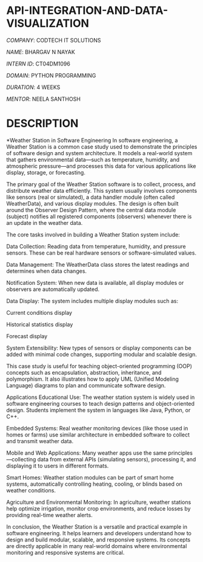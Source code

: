 # API-INTEGRATION-AND-DATA-VISUALIZATION

*COMPANY*: CODTECH IT SOLUTIONS

*NAME*: BHARGAV N NAYAK 

*INTERN ID*: CT04DM1096

*DOMAIN*: PYTHON PROGRAMMING

*DURATION*: 4 WEEKS 

*MENTOR*: NEELA SANTHOSH 

# DESCRIPTION

*Weather Station in Software Engineering
In software engineering, a Weather Station is a common case study used to demonstrate the principles of software design and system architecture. It models a real-world system that gathers environmental data—such as temperature, humidity, and atmospheric pressure—and processes this data for various applications like display, storage, or forecasting.

The primary goal of the Weather Station software is to collect, process, and distribute weather data efficiently. This system usually involves components like sensors (real or simulated), a data handler module (often called WeatherData), and various display modules. The design is often built around the Observer Design Pattern, where the central data module (subject) notifies all registered components (observers) whenever there is an update in the weather data.

The core tasks involved in building a Weather Station system include:

Data Collection: Reading data from temperature, humidity, and pressure sensors. These can be real hardware sensors or software-simulated values.

Data Management: The WeatherData class stores the latest readings and determines when data changes.

Notification System: When new data is available, all display modules or observers are automatically updated.

Data Display: The system includes multiple display modules such as:

Current conditions display

Historical statistics display

Forecast display

System Extensibility: New types of sensors or display components can be added with minimal code changes, supporting modular and scalable design.

This case study is useful for teaching object-oriented programming (OOP) concepts such as encapsulation, abstraction, inheritance, and polymorphism. It also illustrates how to apply UML (Unified Modeling Language) diagrams to plan and communicate software design.

Applications
Educational Use:
The weather station system is widely used in software engineering courses to teach design patterns and object-oriented design. Students implement the system in languages like Java, Python, or C++.

Embedded Systems:
Real weather monitoring devices (like those used in homes or farms) use similar architecture in embedded software to collect and transmit weather data.

Mobile and Web Applications:
Many weather apps use the same principles—collecting data from external APIs (simulating sensors), processing it, and displaying it to users in different formats.

Smart Homes:
Weather station modules can be part of smart home systems, automatically controlling heating, cooling, or blinds based on weather conditions.

Agriculture and Environmental Monitoring:
In agriculture, weather stations help optimize irrigation, monitor crop environments, and reduce losses by providing real-time weather alerts.

In conclusion, the Weather Station is a versatile and practical example in software engineering. It helps learners and developers understand how to design and build modular, scalable, and responsive systems. Its concepts are directly applicable in many real-world domains where environmental monitoring and responsive systems are critical.

